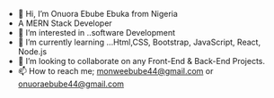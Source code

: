 - 👋 Hi, I’m Onuora Ebube Ebuka from Nigeria
- A MERN Stack Developer
- 👀 I’m interested in ..software Development
- 🌱 I’m currently learning ...Html,CSS, Bootstrap, JavaScript, React, Node.js
- 💞️ I’m looking to collaborate on any Front-End & Back-End Projects.
- 📫 How to reach me; monweebube44@gmail.com or onuoraebube44@gmail.com
